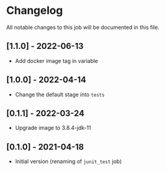 # Changelog
All notable changes to this job will be documented in this file.

## [1.1.0] - 2022-06-13
* Add docker image tag in variable 

## [1.0.0] - 2022-04-14
* Change the default stage into `tests`

## [0.1.1] - 2022-03-24
* Upgrade image to 3.8.4-jdk-11

## [0.1.0] - 2021-04-18
* Initial version (renaming of `junit_test` job)
